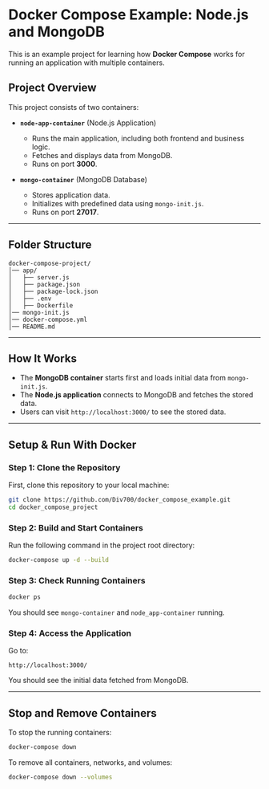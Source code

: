 # Docker Compose Example: Node.js and MongoDB  

This is an example project for learning how **Docker Compose** works for running an application with multiple containers.  

## Project Overview  

This project consists of two containers:  

- **`node-app-container`** (Node.js Application)  
  - Runs the main application, including both frontend and business logic.  
  - Fetches and displays data from MongoDB.  
  - Runs on port **3000**.  

- **`mongo-container`** (MongoDB Database)  
  - Stores application data.  
  - Initializes with predefined data using `mongo-init.js`.  
  - Runs on port **27017**.  

---

## Folder Structure  

```
docker-compose-project/
│── app/
│   ├── server.js
│   ├── package.json
│   ├── package-lock.json
│   ├── .env
│   ├── Dockerfile
│── mongo-init.js
│── docker-compose.yml
│── README.md
```

---

## How It Works  

- The **MongoDB container** starts first and loads initial data from `mongo-init.js`.  
- The **Node.js application** connects to MongoDB and fetches the stored data.  
- Users can visit `http://localhost:3000/` to see the stored data.  

---

## Setup & Run With Docker  

### Step 1: Clone the Repository  

First, clone this repository to your local machine:  

```sh
git clone https://github.com/Div700/docker_compose_example.git
cd docker_compose_project
```

### Step 2: Build and Start Containers  

Run the following command in the project root directory:  

```sh
docker-compose up -d --build
```

### Step 3: Check Running Containers  

```sh
docker ps
```

You should see `mongo-container` and `node_app-container` running.  

### Step 4: Access the Application  

Go to:  

```
http://localhost:3000/
```

You should see the initial data fetched from MongoDB.  

---

## Stop and Remove Containers  

To stop the running containers:  

```sh
docker-compose down
```

To remove all containers, networks, and volumes:  

```sh
docker-compose down --volumes
```
